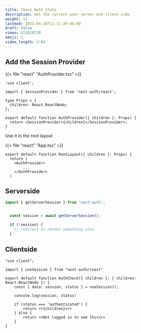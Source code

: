 ```yaml
---
title: Check Auth State
description: Get the current user server and client-side
weight: 21
lastmod: 2023-04-26T11:11:30-09:00
draft: false
vimeo: 822820728
emoji: 🤠
video_length: 2:04
---
```


## Add the Session Provider

{{< file "react" "AuthProvider.tsx" >}}
```tsx
'use client';

import { SessionProvider } from 'next-auth/react';

type Props = {
  children: React.ReactNode;
};

export default function AuthProvider({ children }: Props) {
  return <SessionProvider>{children}</SessionProvider>;
}
```

Use it in the root layout

{{< file "react" "App.tsx" >}}
```tsx
export default function RootLayout({ children }: Props) {
  return (
    <AuthProvider>
        ...
    </AuthProvider>
  )
```

## Serverside


```typescript
import { getServerSession } from 'next-auth';


  const session = await getServerSession();

  if (!session) {
    // redirect or render something else
  }
```


## Clientside


```tsx
"use client";

import { useSession } from "next-auth/react"

export default function AuthCheck({ children }: { children: React.ReactNode }) {
    const { data: session, status } = useSession();

    console.log(session, status)

    if (status === 'authenticated') {
        return <>{children}</>
    } else {
        return <>Not logged in to see this</>
    }
}
```

